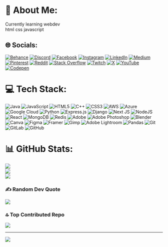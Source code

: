 # 💫 About Me:
Currently learning webdev<br>html css javascript


## 🌐 Socials:
[![Behance](https://img.shields.io/badge/Behance-1769ff?logo=behance&logoColor=white)](https://behance.net/@aadityapradip) [![Discord](https://img.shields.io/badge/Discord-%237289DA.svg?logo=discord&logoColor=white)](https://discord.gg/@slayergod_69) [![Facebook](https://img.shields.io/badge/Facebook-%231877F2.svg?logo=Facebook&logoColor=white)](https://facebook.com/@onlyaadityapradip) [![Instagram](https://img.shields.io/badge/Instagram-%23E4405F.svg?logo=Instagram&logoColor=white)](https://instagram.com/@onlyaadityapradip) [![LinkedIn](https://img.shields.io/badge/LinkedIn-%230077B5.svg?logo=linkedin&logoColor=white)](https://linkedin.com/in/@aaditya-pradip) [![Medium](https://img.shields.io/badge/Medium-12100E?logo=medium&logoColor=white)](https://medium.com/@@aadityapradip) [![Pinterest](https://img.shields.io/badge/Pinterest-%23E60023.svg?logo=Pinterest&logoColor=white)](https://pinterest.com/@aadimj2005) [![Reddit](https://img.shields.io/badge/Reddit-%23FF4500.svg?logo=Reddit&logoColor=white)](https://reddit.com/user/@slayer_god69) [![Stack Overflow](https://img.shields.io/badge/-Stackoverflow-FE7A16?logo=stack-overflow&logoColor=white)](https://stackoverflow.com/users/27284612) [![Twitch](https://img.shields.io/badge/Twitch-%239146FF.svg?logo=Twitch&logoColor=white)](https://twitch.tv/@slayergod_69) [![X](https://img.shields.io/badge/X-black.svg?logo=X&logoColor=white)](https://x.com/@aaditya_pradip) [![YouTube](https://img.shields.io/badge/YouTube-%23FF0000.svg?logo=YouTube&logoColor=white)](https://youtube.com/@@slayergod_69) [![Codepen](https://img.shields.io/badge/Codepen-000000?style=for-the-badge&logo=codepen&logoColor=white)](https://codepen.io/Aaditya-Pradip) 

# 💻 Tech Stack:
![Java](https://img.shields.io/badge/java-%23ED8B00.svg?style=for-the-badge&logo=openjdk&logoColor=white) ![JavaScript](https://img.shields.io/badge/javascript-%23323330.svg?style=for-the-badge&logo=javascript&logoColor=%23F7DF1E) ![HTML5](https://img.shields.io/badge/html5-%23E34F26.svg?style=for-the-badge&logo=html5&logoColor=white) ![C++](https://img.shields.io/badge/c++-%2300599C.svg?style=for-the-badge&logo=c%2B%2B&logoColor=white) ![CSS3](https://img.shields.io/badge/css3-%231572B6.svg?style=for-the-badge&logo=css3&logoColor=white) ![AWS](https://img.shields.io/badge/AWS-%23FF9900.svg?style=for-the-badge&logo=amazon-aws&logoColor=white) ![Azure](https://img.shields.io/badge/azure-%230072C6.svg?style=for-the-badge&logo=microsoftazure&logoColor=white) ![Google Cloud](https://img.shields.io/badge/GoogleCloud-%234285F4.svg?style=for-the-badge&logo=google-cloud&logoColor=white) ![Python](https://img.shields.io/badge/python-3670A0?style=for-the-badge&logo=python&logoColor=ffdd54) ![Express.js](https://img.shields.io/badge/express.js-%23404d59.svg?style=for-the-badge&logo=express&logoColor=%2361DAFB) ![Django](https://img.shields.io/badge/django-%23092E20.svg?style=for-the-badge&logo=django&logoColor=white) ![Next JS](https://img.shields.io/badge/Next-black?style=for-the-badge&logo=next.js&logoColor=white) ![NodeJS](https://img.shields.io/badge/node.js-6DA55F?style=for-the-badge&logo=node.js&logoColor=white) ![React](https://img.shields.io/badge/react-%2320232a.svg?style=for-the-badge&logo=react&logoColor=%2361DAFB) ![MongoDB](https://img.shields.io/badge/MongoDB-%234ea94b.svg?style=for-the-badge&logo=mongodb&logoColor=white) ![Redis](https://img.shields.io/badge/redis-%23DD0031.svg?style=for-the-badge&logo=redis&logoColor=white) ![Adobe](https://img.shields.io/badge/adobe-%23FF0000.svg?style=for-the-badge&logo=adobe&logoColor=white) ![Adobe Photoshop](https://img.shields.io/badge/adobe%20photoshop-%2331A8FF.svg?style=for-the-badge&logo=adobe%20photoshop&logoColor=white) ![Blender](https://img.shields.io/badge/blender-%23F5792A.svg?style=for-the-badge&logo=blender&logoColor=white) ![Canva](https://img.shields.io/badge/Canva-%2300C4CC.svg?style=for-the-badge&logo=Canva&logoColor=white) ![Figma](https://img.shields.io/badge/figma-%23F24E1E.svg?style=for-the-badge&logo=figma&logoColor=white) ![Framer](https://img.shields.io/badge/Framer-black?style=for-the-badge&logo=framer&logoColor=blue) ![Gimp](https://img.shields.io/badge/Gimp-657D8B?style=for-the-badge&logo=gimp&logoColor=FFFFFF) ![Adobe Lightroom](https://img.shields.io/badge/Adobe%20Lightroom-31A8FF.svg?style=for-the-badge&logo=Adobe%20Lightroom&logoColor=white) ![Pandas](https://img.shields.io/badge/pandas-%23150458.svg?style=for-the-badge&logo=pandas&logoColor=white) ![Git](https://img.shields.io/badge/git-%23F05033.svg?style=for-the-badge&logo=git&logoColor=white) ![GitLab](https://img.shields.io/badge/gitlab-%23181717.svg?style=for-the-badge&logo=gitlab&logoColor=white) ![GitHub](https://img.shields.io/badge/github-%23121011.svg?style=for-the-badge&logo=github&logoColor=white)
# 📊 GitHub Stats:
![](https://github-readme-stats.vercel.app/api?username=enemyslayer69&theme=dark&hide_border=false&include_all_commits=false&count_private=false)<br/>
![](https://github-readme-streak-stats.herokuapp.com/?user=enemyslayer69&theme=dark&hide_border=false)<br/>
![](https://github-readme-stats.vercel.app/api/top-langs/?username=enemyslayer69&theme=dark&hide_border=false&include_all_commits=false&count_private=false&layout=compact)

### ✍️ Random Dev Quote
![](https://quotes-github-readme.vercel.app/api?type=vetical&theme=radical)

### 🔝 Top Contributed Repo
![](https://github-contributor-stats.vercel.app/api?username=enemyslayer69&limit=5&theme=dark&combine_all_yearly_contributions=true)

---
[![](https://visitcount.itsvg.in/api?id=enemyslayer69&icon=0&color=0)](https://visitcount.itsvg.in)
